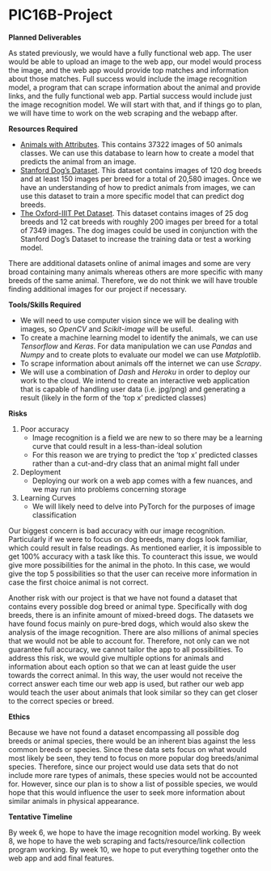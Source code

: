 # PIC16B-Project

**Planned Deliverables**

As stated previously, we would have a fully functional web app. The user would be able to upload an image to the web app, our model would process the image, and the web app would provide top matches and information about those matches.
Full success would include the image recognition model, a program that can scrape information about the animal and provide links, and the fully functional web app.
Partial success would include just the image recognition model. We will start with that, and if things go to plan, we will have time to work on the web scraping and the webapp after.

**Resources Required**

- [Animals with Attributes](https://cvml.ist.ac.at/AwA2/). This contains  37322 images of 50 animals classes. We can use this database to learn how to create a model that predicts the animal from an image.
- [Stanford Dog’s Dataset](http://vision.stanford.edu/aditya86/ImageNetDogs/). This dataset contains images of 120 dog breeds and at least 150 images per breed for a total of 20,580 images. Once we have an understanding of how to predict animals from images, we can use this dataset to train a more specific model that can predict dog breeds.
- [The Oxford-IIIT Pet Dataset](https://www.robots.ox.ac.uk/~vgg/data/pets/). This dataset contains images of 25 dog breeds and 12 cat breeds with roughly 200 images per breed for a total of 7349 images. The dog images could be used in conjunction with the Stanford Dog’s Dataset to increase the training data or test a working model.

There are additional datasets online of animal images and some are very broad containing many animals whereas others are more specific with many breeds of the same animal. Therefore, we do not think we will have trouble finding additional images for our project if necessary. 

**Tools/Skills Required**

- We will need to use computer vision since we will be dealing with images, so *OpenCV* and *Scikit-image* will be useful. 
- To create a machine learning model to identify the animals, we can use *Tensorflow* and *Keras*. For data manipulation we can use *Pandas* and *Numpy* and to create plots to evaluate our model we can use *Matplotlib*. 
- To scrape information about animals off the internet we can use *Scrapy*.
- We will use a combination of *Dash* and *Heroku* in order to deploy our work to the cloud. We intend to create an interactive web application that is capable of handling user data (i.e. jpg/png) and generating a result (likely in the form of the ‘top x’ predicted classes)

**Risks**

1. Poor accuracy
    * Image recognition is a field we are new to so there may be a learning curve that could result in a less-than-ideal solution
    * For this reason we are trying to predict the ‘top x’  predicted classes rather than a cut-and-dry class that an animal might fall under
2. Deployment
    * Deploying our work on a web app comes with a few nuances, and we may run into problems concerning storage
3. Learning Curves
    * We will likely need to delve into PyTorch for the purposes of image classification

Our biggest concern is bad accuracy with our image recognition. Particularly if we were to focus on dog breeds, many dogs look familiar, which could result in false readings. As mentioned earlier, it is impossible to get 100% accuracy with a task like this. To counteract this issue, we would give more possibilities for the animal in the photo. In this case, we would give the top 5 possibilities so that the user can receive more information in case the first choice animal is not correct.

Another risk with our project is that we have not found a dataset that contains every possible dog breed or animal type. Specifically with dog breeds, there is an infinite amount of mixed-breed dogs. The datasets we have found focus mainly on pure-bred dogs, which would also skew the analysis of the image recognition. There are also millions of animal species that we would not be able to account for. Therefore, not only can we not guarantee full accuracy, we cannot tailor the app to all possibilities. To address this risk, we would give multiple options for animals and information about each option so that we can at least guide the user towards the correct animal. In this way, the user would not receive the correct answer each time our web app is used, but rather our web app would teach the user about animals that look similar so they can get closer to the correct species or breed.

**Ethics**

Because we have not found a dataset encompassing all possible dog breeds or animal species, there would be an inherent bias against the less common breeds or species. Since these data sets focus on what would most likely be seen, they tend to focus on more popular dog breeds/animal species. Therefore, since our project would use data sets that do not include more rare types of animals, these species would not be accounted for. However, since our plan is to show a list of possible species, we would hope that this would influence the user to seek more information about similar animals in physical appearance.



**Tentative Timeline**

By week 6, we hope to have the image recognition model working. By week 8, we hope to have the web scraping and facts/resource/link collection program working. By week 10, we hope to put everything together onto the web app and add final features.

